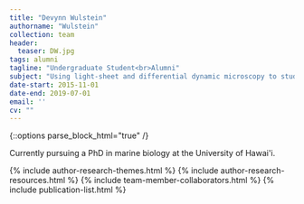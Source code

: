 ```yaml
---
title: "Devynn Wulstein"
authorname: "Wulstein"
collection: team
header:
  teaser: DW.jpg
tags: alumni
tagline: "Undergraduate Student<br>Alumni"
subject: "Using light-sheet and differential dynamic microscopy to study transport of DNA"
date-start: 2015-11-01
date-end: 2019-07-01
email: ''
cv: ""
---
```

{::options parse_block_html="true" /}

<p align= "justify">
Currently pursuing a PhD in marine biology at the University of Hawai'i.

{% include author-research-themes.html %}
{% include author-research-resources.html %}
{% include team-member-collaborators.html %}
{% include publication-list.html %}